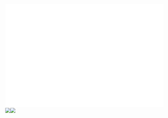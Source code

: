 
<img src="https://raw.githubusercontent.com/lowlighter/lowlighter/24978044ed771895e7960809831b3121accedb7a/metrics.plugin.achievements.svg">
<img src="https://qph.fs.quoracdn.net/main-qimg-9209d5043016e1d962b6cb27e8338372"><img src="https://giffiles.alphacoders.com/134/13492.gif">


